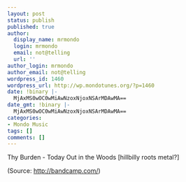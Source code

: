 ```yaml
---
layout: post
status: publish
published: true
author:
  display_name: mrmondo
  login: mrmondo
  email: not@telling
  url: ''
author_login: mrmondo
author_email: not@telling
wordpress_id: 1460
wordpress_url: http://wp.mondotunes.org/?p=1460
date: !binary |-
  MjAxMS0wOC0wMiAwNzoxNjoxNSArMDAwMA==
date_gmt: !binary |-
  MjAxMS0wOC0wMiAwNzoxNjoxNSArMDAwMA==
categories:
- Mondo Music
tags: []
comments: []
---
```


Thy Burden - Today Out in the Woods [hillbilly roots metal?]
<div class="attribution">(<span>Source:</span> <a href="http://bandcamp.com/">http://bandcamp.com/</a>)</div>
